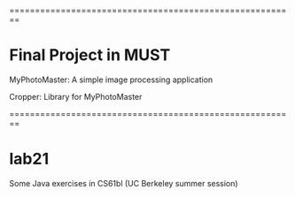 ========================================================
# Final Project in MUST

MyPhotoMaster: A simple image processing application

Cropper: Library for MyPhotoMaster

========================================================
# lab21

Some Java exercises in CS61bl (UC Berkeley summer session)
